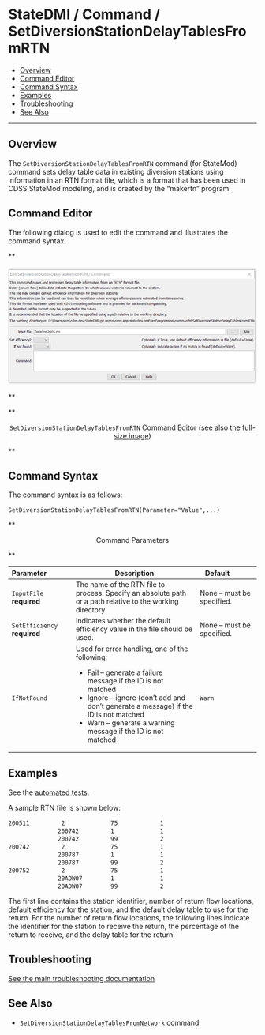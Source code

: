# StateDMI / Command / SetDiversionStationDelayTablesFromRTN #

* [Overview](#overview)
* [Command Editor](#command-editor)
* [Command Syntax](#command-syntax)
* [Examples](#examples)
* [Troubleshooting](#troubleshooting)
* [See Also](#see-also)

-------------------------

## Overview ##

The `SetDiversionStationDelayTablesFromRTN` command (for StateMod)
command sets delay table data in existing diversion stations using information in an RTN format file,
which is a format that has been used in CDSS StateMod modeling, and is created by the “makertn” program.  

## Command Editor ##

The following dialog is used to edit the command and illustrates the command syntax.

**<p style="text-align: center;">
![SetDiversionStationDelayTablesFromRTN Command Editor command editor](SetDiversionStationDelayTablesFromRTN.png)
</p>**

**<p style="text-align: center;">
`SetDiversionStationDelayTablesFromRTN` Command Editor (<a href="../SetDiversionStationDelayTablesFromRTN.png">see also the full-size image</a>)
</p>**

## Command Syntax ##

The command syntax is as follows:

```text
SetDiversionStationDelayTablesFromRTN(Parameter="Value",...)
```
**<p style="text-align: center;">
Command Parameters
</p>**

| **Parameter**&nbsp;&nbsp;&nbsp;&nbsp;&nbsp;&nbsp;&nbsp;&nbsp;&nbsp;&nbsp;&nbsp;&nbsp; | **Description** | **Default**&nbsp;&nbsp;&nbsp;&nbsp;&nbsp;&nbsp;&nbsp;&nbsp;&nbsp;&nbsp; |
| --------------|-----------------|----------------- |
| `InputFile`<br>**required** | The name of the RTN file to process.  Specify an absolute path or a path relative to the working directory. | None – must be specified. |
| `SetEfficiency`<br>**required** | Indicates whether the default efficiency value in the file should be used. | None – must be specified. |
| `IfNotFound` | Used for error handling, one of the following:<ul><li>	Fail – generate a failure message if the ID is not matched</li><li>Ignore – ignore (don’t add and don’t generate a message) if the ID is not matched</li><li>Warn – generate a warning message if the ID is not matched</li></ul> | `Warn` |

## Examples ##

See the [automated tests](https://github.com/OpenCDSS/cdss-app-statedmi-test/tree/master/test/regression/commands/SetDiversionStationDelayTablesFromRTN).

A sample RTN file is shown below:

```
200511         2             75            1
              200742         1             1
              200742         99            2
200742         2             75            1
              200787         1             1
              200787         99            2
200752         2             75            1
              20ADW07        1             1
              20ADW07        99            2
```

The first line contains the station identifier, number of return flow locations, default efficiency for the station,
and the default delay table to use for the return.
For the number of return flow locations, the following lines indicate the identifier for the station to receive the return,
the percentage of the return to receive, and the delay table for the return.

## Troubleshooting ##

[See the main troubleshooting documentation](../../troubleshooting/troubleshooting.md)

## See Also ##

* [`SetDiversionStationDelayTablesFromNetwork`](../SetDiversionStationDelayTablesFromNetwork/SetDiversionStationDelayTablesFromNetwork.md) command
